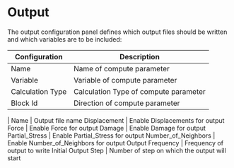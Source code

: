 <!--
SPDX-FileCopyrightText: 2023 PeriHub <https://gitlab.com/dlr-perihub/PeriHub>

SPDX-License-Identifier: Apache-2.0
-->

# Output

The output configuration panel defines which output files should be written and which variables are to be included:

Configuration | Description
--- | ---
Name | Name of compute parameter
Variable | Variable of compute parameter
Calculation Type | Calculation Type of compute parameter
Block Id | Direction of compute parameter
|
Name | Output file name
Displacement | Enable Displacements for output
Force | Enable Force for output
Damage | Enable Damage for output
Partial_Stress | Enable Partial_Stress for output
Number_of_Neighbors | Enable Number_of_Neighbors for output
Output Frequency | Frequency of output to write
Initial Output Step | Number of step on which the output will start
